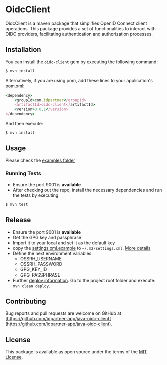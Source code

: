 # OidcClient

OidcClient is a maven package that simplifies OpenID Connect client operations. This package provides a set of functionalities to interact with OIDC providers, facilitating authentication and authorization processes.

## Installation

You can install the `oidc-client` gem by executing the following command:

```bash
$ mvn install
```

Alternatively, if you are using pom, add these lines to your application's pom.xml:

```ruby
<dependency>
	<groupId>com.idpartner</groupId>
	<artifactId>oidc-client</artifactId>
	<version>0.0.1</version>
</dependency>
```

And then execute:

```bash
$ mvn install
```

## Usage

Please check the [examples folder](./examples/)

### Running Tests

- Ensure the port 9001 is **available**
- After checking out the repo, install the necessary dependencies and run the tests by executing:

```bash
$ mvn test
```

## Release

- Ensure the port 9001 is **available**
- Get the GPG key and passphrase
- Import it to your local and set it as the default key
- copy the [settings.xml.example](./settings.xml) to `~/.m2/settings.xml`. [More details](https://central.sonatype.org/publish/publish-maven/#distribution-management-and-authentication)
- Define the next environment variables:
	- OSSRH_USERNAME
	- OSSRH_PASSWORD
	- GPG_KEY_ID
	- GPG_PASSPHRASE
- Further [deploy information](https://central.sonatype.org/publish/publish-maven/#nexus-staging-maven-plugin-for-deployment-and-release). Go to the project root folder and execute: `mvn clean deploy`.

## Contributing

Bug reports and pull requests are welcome on GitHub at [https://github.com/idpartner-app/java-oidc-client](https://github.com/idpartner-app/java-oidc-client).

## License

This package is available as open source under the terms of the [MIT License](https://opensource.org/licenses/MIT).

